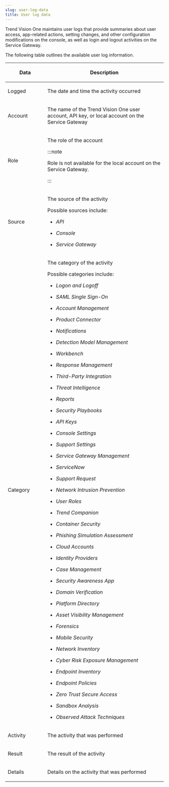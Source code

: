 ```yaml
---
slug: user-log-data
title: User log data
---
```


Trend Vision One maintains user logs that provide summaries about user access, app-related actions, setting changes, and other configuration modifications on the console, as well as login and logout activities on the Service Gateway.

The following table outlines the available user log information.

<table>
<colgroup>
<col style="width: 25%" />
<col style="width: 75%" />
</colgroup>
<thead>
<tr>
<th><p>Data</p></th>
<th><p>Description</p></th>
</tr>
</thead>
<tbody>
<tr>
<td><p>Logged</p></td>
<td><p>The date and time the activity occurred</p></td>
</tr>
<tr>
<td><p>Account</p></td>
<td><p>The name of the Trend Vision One user account, API key, or local account on the Service Gateway</p></td>
</tr>
<tr>
<td><p>Role</p></td>
<td><p>The role of the account</p>


:::note

<p>Role is not available for the local account on the Service Gateway.</p>


:::

</td>
</tr>
<tr>
<td><p>Source</p></td>
<td><p>The source of the activity</p>
<p>Possible sources include:</p>
<ul>
<li><p><em>API</em></p></li>
<li><p><em>Console</em></p></li>
<li><p><em>Service Gateway</em></p></li>
</ul></td>
</tr>
<tr>
<td><p>Category</p></td>
<td><p>The category of the activity</p>
<p>Possible categories include:</p>
<ul>
<li><p><em>Logon and Logoff</em></p></li>
<li><p><em>SAML Single Sign-On</em></p></li>
<li><p><em>Account Management</em></p></li>
<li><p><em>Product Connector</em></p></li>
<li><p><em>Notifications</em></p></li>
<li><p><em>Detection Model Management</em></p></li>
<li><p><em>Workbench</em></p></li>
<li><p><em>Response Management</em></p></li>
<li><p><em>Third-Party Integration</em></p></li>
<li><p><em>Threat Intelligence</em></p></li>
<li><p><em>Reports</em></p></li>
<li><p><em>Security Playbooks</em></p></li>
<li><p><em>API Keys</em></p></li>
<li><p><em>Console Settings</em></p></li>
<li><p><em>Support Settings</em></p></li>
<li><p><em>Service Gateway Management</em></p></li>
<li><p><em>ServiceNow</em></p></li>
<li><p><em>Support Request</em></p></li>
<li><p><em>Network Intrusion Prevention</em></p></li>
<li><p><em>User Roles</em></p></li>
<li><p><em>Trend Companion</em></p></li>
<li><p><em>Container Security</em></p></li>
<li><p><em>Phishing Simulation Assessment</em></p></li>
<li><p><em>Cloud Accounts</em></p></li>
<li><p><em>Identity Providers</em></p></li>
<li><p><em>Case Management</em></p></li>
<li><p><em>Security Awareness App</em></p></li>
<li><p><em>Domain Verification</em></p></li>
<li><p><em>Platform Directory</em></p></li>
<li><p><em>Asset Visibility Management</em></p></li>
<li><p><em>Forensics</em></p></li>
<li><p><em>Mobile Security</em></p></li>
<li><p><em>Network Inventory</em></p></li>
<li><p><em>Cyber Risk Exposure Management</em></p></li>
<li><p><em>Endpoint Inventory</em></p></li>
<li><p><em>Endpoint Policies</em></p></li>
<li><p><em>Zero Trust Secure Access</em></p></li>
<li><p><em>Sandbox Analysis</em></p></li>
<li><p><em>Observed Attack Techniques</em></p></li>
</ul></td>
</tr>
<tr>
<td><p>Activity</p></td>
<td><p>The activity that was performed</p></td>
</tr>
<tr>
<td><p>Result</p></td>
<td><p>The result of the activity</p></td>
</tr>
<tr>
<td><p>Details</p></td>
<td><p>Details on the activity that was performed</p></td>
</tr>
</tbody>
</table>
